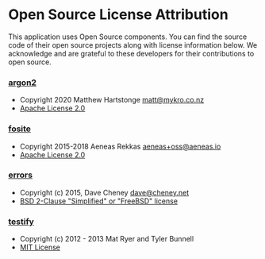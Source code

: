 # Open Source License Attribution

This application uses Open Source components. You can find the source
code of their open source projects along with license information below.
We acknowledge and are grateful to these developers for their contributions
to open source.

### [argon2](https://github.com/matthewhartstonge/argon2)
- Copyright 2020 Matthew Hartstonge <matt@mykro.co.nz>
- [Apache License 2.0](https://github.com/matthewhartstonge/argon2/blob/v0.1.2/LICENSE)

### [fosite](https://github.com/ory/fosite)
- Copyright 2015-2018 Aeneas Rekkas <aeneas+oss@aeneas.io>
- [Apache License 2.0](https://github.com/ory/fosite/blob/v0.23.0/LICENSE)

### [errors](https://github.com/pkg/errors)
- Copyright (c) 2015, Dave Cheney <dave@cheney.net>
- [BSD 2-Clause "Simplified" or "FreeBSD" license](https://github.com/pkg/errors/blob/v0.8.0/LICENSE)

### [testify](https://github.com/stretchr/testify)
- Copyright (c) 2012 - 2013 Mat Ryer and Tyler Bunnell
- [MIT License](https://github.com/stretchr/testify/blob/v1.1.4/LICENSE)
